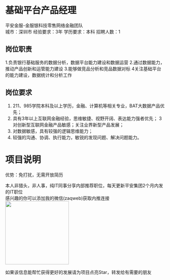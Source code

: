 # 基础平台产品经理
平安金服-金服银科技零售网络金融团队  
城市：深圳市 经验要求：3年 学历要求：本科  招聘人数：1

## 岗位职责
1.负责银行基础服务的数据分析，数据平台能力建设和数据运营
 2.通过数据能力，推动产品创新和运管能力建设
 3.能够做竞品分析和竞品数据对标
 4关注基础平台的能力建设，数据统计和分析工作

## 岗位要求
1. 211、985学院本科及以上学历，金融、计算机等相关专业，BAT大数据产品优先；
 2. 具有3年以上互联网金融经验，思维敏捷、视野开阔、表达能力强者优先；
 3 对创新型互联网金融产品敏感；关注业界新型产品发展；
 4. 对数据敏感，具有较强的逻辑思维能力；
 5. 较强的沟通、协调、执行能力，敏锐的发现问题、解决问题能力。

# 项目说明

优势：免打扰，无需开放简历

本人非猎头，非人事，纯IT同事分享内部推荐职位，每天更新平安集团2个月内发的IT职位  
感兴趣的你可以添加我的微信(zaqweb)获取内推连接  
<img src="https://github.com/zaqweb/PA-IT-JOBS/blob/master/WechatICode.jpeg"  height="200" width="200">

如果该信息能帮忙获得更好的发展请为项目点亮Star，转发给有需要的朋友




